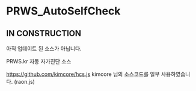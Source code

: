 # PRWS_AutoSelfCheck
## IN CONSTRUCTION

아직 업데이트 된 소스가 아닙니다.

PRWS.kr 자동 자가진단 소스

https://github.com/kimcore/hcs.js
kimcore 님의 소스코드를 일부 사용하였습니다. (raon.js)
